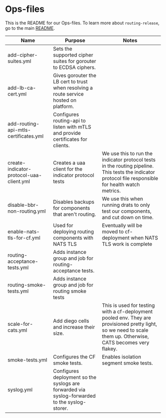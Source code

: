 # Ops-files

This is the README for our Ops-files. To learn more about `routing-release`, go to the main [README](../README.md).

| Name | Purpose | Notes |
| --- | --- | --- |
| add-cipher-suites.yml | Sets the supported cipher suites for gorouter to ECDSA ciphers. | |
| add-lb-ca-cert.yml | Gives gorouter the LB cert to trust when resolving a route service hosted on platform. | |
| add-routing-api-mtls-certificates.yml | Configures routing-api to listen with mTLS and provide certificates for clients. | |
| create-indicator-protocol-uaa-client.yml | Creates a uaa client for the indicator protocol tests | We use this to run the indicator protocol tests in the routing pipeline. This tests the indicator protocol file responsible for health watch metrics. |
| disable-bbr-non-routing.yml | Disables backups for components that aren't routing. |  We use this when running drats to only test our components, and cut down on time. |
| enable-nats-tls-for-cf.yml | Used for deploying routing components with NATS TLS | Eventually will be moved to cf-deployment when NATS TLS work is complete |
| routing-acceptance-tests.yml | Adds instance group and job for routing-acceptance tests. | |
| routing-smoke-tests.yml | Adds instance group and job for routing smoke tests | |
| scale-for-cats.yml | Add diego cells and increase their size. | This is used for testing with a cf-deployment pooled env. They are provisioned pretty light, so we need to scale them up. Otherwise, CATS becomes very flakey. |
| smoke-tests.yml | Configures the CF smoke tests. | Enables isolation segment smoke tests. |
| syslog.yml | Configures deployment so the syslogs are forwarded via syslog-forwarded to the syslog-storer. | |
